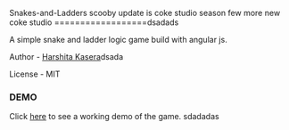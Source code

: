 Snakes-and-Ladders scooby update is coke studio season few more new coke studio
==================dsadads

A simple snake and ladder logic game build with angular js.

Author - [Harshita Kasera](https://github.com/hkasera)dsada

License - MIT


### DEMO

Click <a href="http://harshitakasera.com/projects/snl/game" target="_blank">here</a> to see a working demo of the game.
sdadadas